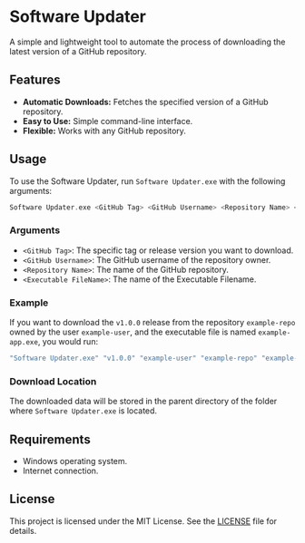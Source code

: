 # Software Updater

A simple and lightweight tool to automate the process of downloading the latest version of a GitHub repository. 

## Features

- **Automatic Downloads:** Fetches the specified version of a GitHub repository.
- **Easy to Use:** Simple command-line interface.
- **Flexible:** Works with any GitHub repository.

## Usage

To use the Software Updater, run `Software Updater.exe` with the following arguments:

```php
Software Updater.exe <GitHub Tag> <GitHub Username> <Repository Name> <Executable FileName>
```

### Arguments

- `<GitHub Tag>`: The specific tag or release version you want to download.
- `<GitHub Username>`: The GitHub username of the repository owner.
- `<Repository Name>`: The name of the GitHub repository.
- `<Executable FileName>`: The name of the Executable Filename.

### Example

If you want to download the `v1.0.0` release from the repository `example-repo` owned by the user `example-user`, and the executable file is named `example-app.exe`, you would run:

```php
"Software Updater.exe" "v1.0.0" "example-user" "example-repo" "example-app"
```

### Download Location

The downloaded data will be stored in the parent directory of the folder where `Software Updater.exe` is located.

## Requirements

- Windows operating system.
- Internet connection.

## License

This project is licensed under the MIT License. See the [LICENSE](LICENSE) file for details.

